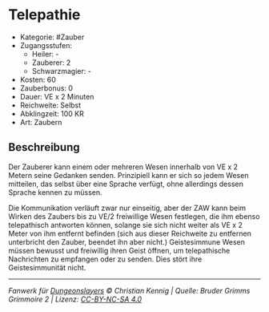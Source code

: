# Telepathie

- Kategorie: #Zauber
- Zugangsstufen:
  - Heiler: -
  - Zauberer: 2
  - Schwarzmagier: -
- Kosten: 60
- Zauberbonus: 0
- Dauer: VE x 2 Minuten
- Reichweite: Selbst
- Abklingzeit: 100 KR
- Art: Zaubern

## Beschreibung

Der Zauberer kann einem oder mehreren Wesen innerhalb von VE x 2 Metern seine Gedanken senden. Prinzipiell kann er sich so jedem Wesen mitteilen, das selbst über eine Sprache verfügt, ohne allerdings dessen Sprache kennen zu müssen.

Die Kommunikation verläuft zwar nur einseitig, aber der ZAW kann beim Wirken des Zaubers bis zu VE/2 freiwillige Wesen festlegen, die ihm ebenso telepathisch antworten können, solange sie sich nicht weiter als VE x 2 Meter von ihm entfernt befinden (sich aus dieser Reichweite zu entfernen unterbricht den Zauber, beendet ihn aber nicht.) Geistesimmune Wesen müssen bewusst und freiwillig ihren Geist öffnen, um telepathische Nachrichten zu empfangen oder zu senden. Dies stört ihre Geistesimmunität nicht.

---

_Fanwerk für [Dungeonslayers](https://www.dungeonslayers.net/) © Christian Kennig | Quelle: Bruder Grimms Grimmoire 2 | Lizenz: [CC-BY-NC-SA 4.0](https://creativecommons.org/licenses/by-nc-sa/4.0/deed.de)_
